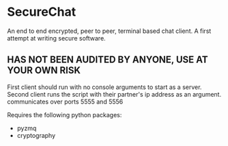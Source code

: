 # SecureChat
An end to end encrypted, peer to peer, terminal based chat client.  A first attempt at writing secure software.
## HAS NOT BEEN AUDITED BY ANYONE, USE AT YOUR OWN RISK

First client should run with no console arguments to start as a server.
Second client runs the script with their partner's ip address as an argument.
communicates over ports 5555 and 5556

Requires the following python packages:
* pyzmq
* cryptography
